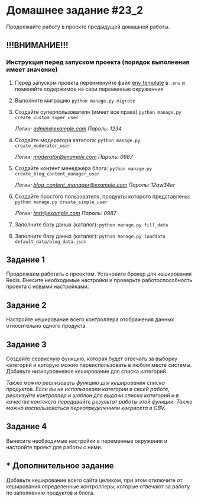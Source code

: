 # Домашнее задание #23_2

Продолжайте работу в проекте предыдущей домашней работы.

## !!!ВНИМАНИЕ!!! ##
### Инструкция перед запуском проекта (порядок выполнения имеет значение)
1. Перед запуском проекта переименуйте файл [env_template](env_template) в `.env` и поменяйте содержимое на свои переменные окруженния
2. Выполните миграцию `python manage.py migrate`
3. Создайте суперпользователя (имеет все права) `python manage.py create_custom_super_user`

    _Логин: admin@example.com Пароль: 1234_

4. Создайте модератора каталога: `python manage.py create_moderator_user`

    _Логин: moderator@example.com Пароль: 0987_

5. Создайте контент менеджера блога: `python manage.py create_blog_content_manager_user`

    _Логин: blog_content_manager@example.com Пароль: 12qw34er_

6. Создайте простого пользователя, продукты которого представлены: `python manage.py create_simple_user`

    _Логин: test@example.com Пароль: 0987_

7. Заполните базу даных (каталог): `python manage.py fill_data `
8. Заполните базу даных (каталог): `python manage.py loaddata default_data/blog_data.json`

## Задание 1

Продолжаем работать с проектом. Установите брокер для кеширования Redis. 
Внесите необходимые настройки и проверьте работоспособность проекта с новыми настройками.

## Задание 2

Настройте кеширование всего контроллера отображения данных относительно одного продукта.

## Задание 3

Создайте сервисную функцию, 
которая будет отвечать за выборку категорий и которую можно переиспользовать в любом месте системы. 
Добавьте низкоуровневое кеширование для списка категорий.

_Также можно реализовать функцию для кеширования списка продуктов._ 
_Если вы не использовали категории в своей работе,_ 
_реализуйте контроллер и шаблон для выдачи списка категорий_
_и в качестве контекста передавайте результат работы этой функции._ 
_Также можно воспользоваться переопределением кверисета в CBV._

## Задание 4

Вынесите необходимые настройки в переменные окружения и настройте проект для работы с ними.

##  * Дополнительное задание

Добавьте кеширование всего сайта целиком, при этом отключите от кеширования определенные контроллеры, 
которые отвечают за работу по заполнению продуктов и блога.



